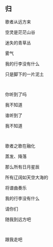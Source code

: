 ## 归

歌者从远方来  

空灵是茫茫山谷   

迷失的青草丛  

雾气  

我的行李没有什么  

只是脚下的一片泥土

<br>

你听到了吗  

我不知道  

谁听到了  

我不知道

<br>

歌者之歌在融化  

蒸发、降落  

那么所有日月星辰  

所有辽阔如天空大海的  

将谱曲奏乐  

我的行李没有什么  

请你们  

随我到远方吧

<br>

跟我走吧